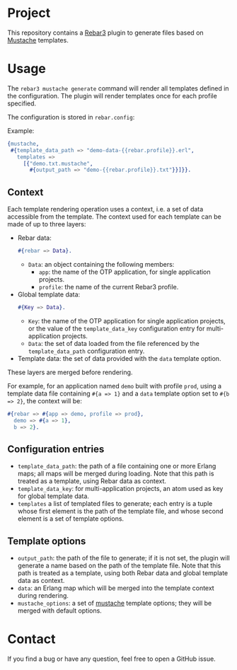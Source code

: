 # Project
This repository contains a [Rebar3](http://rebar3.org) plugin to generate
files based on [Mustache](https://mustache.github.io) templates.

# Usage
The `rebar3 mustache generate` command will render all templates defined in
the configuration. The plugin will render templates once for each profile
specified.

The configuration is stored in `rebar.config`:

Example:
```erlang
{mustache,
 #{template_data_path => "demo-data-{{rebar.profile}}.erl",
   templates =>
     [{"demo.txt.mustache",
       #{output_path => "demo-{{rebar.profile}}.txt"}}]}}.
```

## Context
Each template rendering operation uses a context, i.e. a set of data
accessible from the template. The context used for each template can be made
of up to three layers:

- Rebar data:
  ```erlang
  #{rebar => Data}.
  ```
  - `Data`: an object containing the following members:
    - `app`: the name of the OTP application, for single application projects.
    - `profile`: the name of the current Rebar3 profile.
- Global template data:
  ```erlang
  #{Key => Data}.
  ```
  - `Key`: the name of the OTP application for single application projects, or the value of the `template_data_key` configuration entry for multi-application projects.
  - `Data`: the set of data loaded from the file referenced by the
    `template_data_path` configuration entry.
- Template data: the set of data provided with the `data` template option.

These layers are merged before rendering.

For example, for an application named `demo` built with profile `prod`, using
a template data file containing `#{a => 1}` and a `data` template option set
to `#{b => 2}`, the context will be:

```erlang
#{rebar => #{app => demo, profile => prod},
  demo => #{a => 1},
  b => 2}.
```

## Configuration entries
- `template_data_path`: the path of a file containing one or more Erlang maps;
  all maps will be merged during loading. Note that this path is treated as a
  template, using Rebar data as context.
- `template_data_key`: for multi-application projects, an atom used as key for
  global template data.
- `templates` a list of templated files to generate; each entry is a tuple
  whose first element is the path of the template file, and whose second
  element is a set of template options.

## Template options
- `output_path`: the path of the file to generate; if it is not set, the
  plugin will generate a name based on the path of the template file. Note
  that this path is treated as a template, using both Rebar data and global
  template data as context.
- `data`: an Erlang map which will be merged into the template context during
  rendering.
- `mustache_options`: a set of
  [mustache](https://github.com/exograd/erl-mustache) template options; they
  will be merged with default options.

# Contact
If you find a bug or have any question, feel free to open a GitHub issue.
